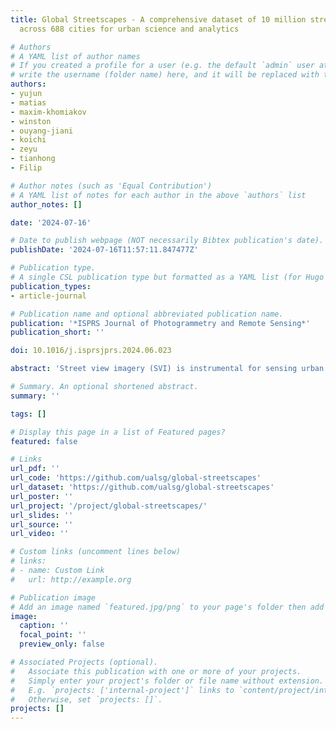 ```yaml
---
title: Global Streetscapes - A comprehensive dataset of 10 million street-level images
  across 688 cities for urban science and analytics

# Authors
# A YAML list of author names
# If you created a profile for a user (e.g. the default `admin` user at `content/authors/admin/`), 
# write the username (folder name) here, and it will be replaced with their full name and linked to their profile.
authors:
- yujun
- matias
- maxim-khomiakov
- winston
- ouyang-jiani
- koichi
- zeyu
- tianhong
- Filip

# Author notes (such as 'Equal Contribution')
# A YAML list of notes for each author in the above `authors` list
author_notes: []

date: '2024-07-16'

# Date to publish webpage (NOT necessarily Bibtex publication's date).
publishDate: '2024-07-16T11:57:11.847477Z'

# Publication type.
# A single CSL publication type but formatted as a YAML list (for Hugo requirements).
publication_types:
- article-journal

# Publication name and optional abbreviated publication name.
publication: '*ISPRS Journal of Photogrammetry and Remote Sensing*'
publication_short: ''

doi: 10.1016/j.isprsjprs.2024.06.023

abstract: 'Street view imagery (SVI) is instrumental for sensing urban environments, benefitting numerous domains such as urban morphology, health, greenery, and accessibility. Billions of images worldwide have been made available by commercial services such as Google Street View and crowdsourcing services such as Mapillary and KartaView where anyone from anywhere can upload imagery while moving. However, while the data tend to be plentiful, have high coverage and quality, and are used to derive rich insights, they remain simple and limited in metadata as characteristics such as weather, quality, and lighting conditions remain unknown, making it difficult to evaluate the suitability of the images for specific analyses. We introduce Global Streetscapes — a dataset of 10 million crowdsourced and free-to-use SVIs sampled from 688 cities across 210 countries and territories, enriched with more than 300 camera, geographical, temporal, contextual, semantic, and perceptual attributes. The cities included are well balanced and diverse, and are home to about 10% of the world’s population. Deep learning models are trained on a subset of manually labelled images for eight visual-contextual attributes pertaining to the usability of SVI — panoramic status, lighting condition, view direction, weather, platform, quality, presence of glare and reflections, achieving accuracy ranging from 68.3% to 99.9%, and used to automatically label the entire dataset. Thanks to its scale and pre-computed standard semantic information, the data can be readily used to benefit existing use cases and to unlock new applications, including multi-city comparative studies and longitudinal analyses, as affirmed by a couple of use cases in the paper. Moreover, the automated processes and open-source code facilitate the expansion and updates of the dataset and encourage users to create their own datasets. With the rich manual annotations, some of which are provided for the first time, and diverse conditions present in the images, the dataset also facilitates assessing the heterogeneous properties of crowdsourced SVIs and provides a benchmark for evaluating future computer vision models. We make the Global Streetscapes dataset and the code to reproduce and use it publicly available in https://github.com/ualsg/global-streetscapes.'

# Summary. An optional shortened abstract.
summary: ''

tags: []

# Display this page in a list of Featured pages?
featured: false

# Links
url_pdf: ''
url_code: 'https://github.com/ualsg/global-streetscapes'
url_dataset: 'https://github.com/ualsg/global-streetscapes'
url_poster: ''
url_project: '/project/global-streetscapes/'
url_slides: ''
url_source: ''
url_video: ''

# Custom links (uncomment lines below)
# links:
# - name: Custom Link
#   url: http://example.org

# Publication image
# Add an image named `featured.jpg/png` to your page's folder then add a caption below.
image:
  caption: ''
  focal_point: ''
  preview_only: false

# Associated Projects (optional).
#   Associate this publication with one or more of your projects.
#   Simply enter your project's folder or file name without extension.
#   E.g. `projects: ['internal-project']` links to `content/project/internal-project/index.md`.
#   Otherwise, set `projects: []`.
projects: []
---
```


